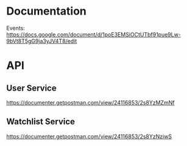 # Documentation
Events: 
https://docs.google.com/document/d/1poE3EMSiOCtUTbf91pue9Lw-9bVt8T5gG9ja3yJV4T8/edit

# API
## User Service
https://documenter.getpostman.com/view/24116853/2s8YzMZmNf
## Watchlist Service
https://documenter.getpostman.com/view/24116853/2s8YzNziwS
